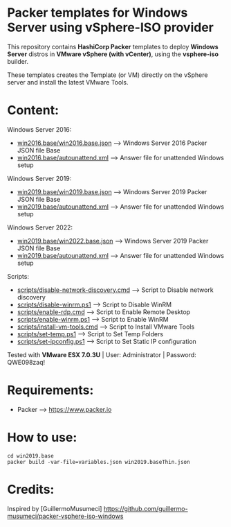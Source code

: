 # Packer templates for Windows Server using vSphere-ISO provider

This repository contains **HashiCorp Packer** templates to deploy **Windows Server** distros in **VMware vSphere (with vCenter)**, using the **vsphere-iso** builder.

These templates creates the Template (or VM) directly on the vSphere server and install the latest VMware Tools.

# Content: #

Windows Server 2016:
* [win2016.base/win2016.base.json](./win2016.base/win2016.base.json) --> Windows Server 2016 Packer JSON file Base
* [win2016.base/autounattend.xml](./win2016.base/autounattend.xml) --> Answer file for unattended Windows setup

Windows Server 2019:
* [win2019.base/win2019.base.json](./win2019.base/win2019.base.json) --> Windows Server 2019 Packer JSON file Base
* [win2019.base/autounattend.xml](./win2019.base/autounattend.xml) --> Answer file for unattended Windows setup

Windows Server 2022:
* [win2019.base/win2022.base.json](./win2022.base/win2019.base.json) --> Windows Server 2019 Packer JSON file Base
* [win2019.base/autounattend.xml](./win2022.base/autounattend.xml) --> Answer file for unattended Windows setup

Scripts:
* [scripts/disable-network-discovery.cmd](./scripts/disable-network-discovery.cmd) --> Script to Disable network discovery
* [scripts/disable-winrm.ps1](./scripts/disable-winrm.ps1) --> Script to Disable WinRM
* [scripts/enable-rdp.cmd](./scripts/enable-rdp.cmd) --> Script to Enable Remote Desktop
* [scripts/enable-winrm.ps1](./scripts/enable-winrm.ps1) --> Script to Enable WinRM
* [scripts/install-vm-tools.cmd](./scripts/install-vm-tools.cmd) --> Script to Install VMware Tools
* [scripts/set-temp.ps1](./scripts/set-temp.ps1) --> Script to Set Temp Folders
* [scripts/set-ipconfig.ps1](./scripts/set-ipconfig.ps1) --> Script to Set Static IP configuration

Tested with **VMware ESX 7.0.3U** | User: Administrator | Password: QWE098zaq!

# Requirements: #

* Packer --> https://www.packer.io

# How to use: #

```script
cd win2019.base
packer build -var-file=variables.json win2019.baseThin.json
```

# Credits: #

Inspired by [GuillermoMusumeci] https://github.com/guillermo-musumeci/packer-vsphere-iso-windows
